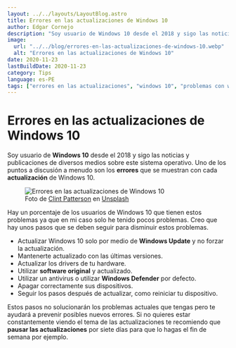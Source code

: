 ```yaml
---
layout: ../../layouts/LayoutBlog.astro
title: Errores en las actualizaciones de Windows 10
author: Edgar Cornejo
description: "Soy usuario de Windows 10 desde el 2018 y sigo las noticias y publicaciones de diversos medios sobre este sistema operativo. Uno de los puntos a discusión a menudo son los errores que se muestran con cada actualización de Windows 10. "
image:
  url: "../../blog/errores-en-las-actualizaciones-de-windows-10.webp"
  alt: "Errores en las actualizaciones de Windows 10"
date: 2020-11-23
lastBuildDate: 2020-11-23
category: Tips
language: es-PE
tags: ["errores en las actualizaciones", "windows 10", "problemas con windows 10", "windows update"]
---
```


# Errores en las actualizaciones de Windows 10

Soy usuario de **Windows 10** desde el 2018 y sigo las noticias y publicaciones de diversos medios sobre este sistema operativo. Uno de los puntos a discusión a menudo son los **errores** que se muestran con cada **actualización** de Windows 10. 

<figure>
  <img src="../../blog/errores-en-las-actualizaciones-de-windows-10.webp" alt="Errores en las actualizaciones de Windows 10"/>
  <figcaption>Foto de <a href="https://unsplash.com/es/@cbpsc1" title="Clint Patterson" target="_blank">Clint Patterson</a> en <a href="https://unsplash.com/es/fotos/ordenador-portatil-en-blanco-y-negro--jCY4oEMA3o" title="Unsplash" target="_blank">Unsplash</a>
  </figcaption>
</figure>

Hay un porcentaje de los usuarios de Windows 10 que tienen estos problemas ya que en mi caso solo he tenido pocos problemas. Creo que hay unos pasos que se deben seguir para disminuir estos problemas.

- Actualizar Windows 10 solo por medio de **Windows Update** y no forzar la actualización.
- Mantenerte actualizado con las últimas versiones.
- Actualizar los drivers de tu hardware.
- Utilizar **software original** y actualizado.
- Utilizar un antivirus o utilizar **Windows Defender** por defecto.
- Apagar correctamente sus dispositivos.
- Seguir los pasos después de actualizar, como reiniciar tu dispositivo.

Estos pasos no solucionarán los problemas actuales que tengas pero te ayudará a prevenir posibles nuevos errores. Si no quieres estar constantemente viendo el tema de las actualizaciones te recomiendo que **pausar las actualizaciones** por siete días para que lo hagas el fin de semana por ejemplo.
